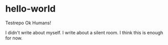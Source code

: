 # hello-world
Testrepo
Ok Humans!

I didn't write about myself. I write about a silent room. I think this is enough for now.
